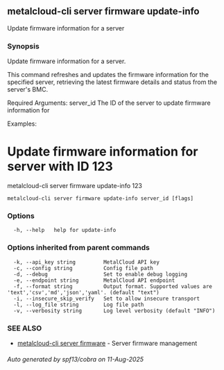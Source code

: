 ## metalcloud-cli server firmware update-info

Update firmware information for a server

### Synopsis

Update firmware information for a server.

This command refreshes and updates the firmware information for the specified server,
retrieving the latest firmware details and status from the server's BMC.

Required Arguments:
  server_id              The ID of the server to update firmware information for

Examples:
  # Update firmware information for server with ID 123
  metalcloud-cli server firmware update-info 123


```
metalcloud-cli server firmware update-info server_id [flags]
```

### Options

```
  -h, --help   help for update-info
```

### Options inherited from parent commands

```
  -k, --api_key string         MetalCloud API key
  -c, --config string          Config file path
  -d, --debug                  Set to enable debug logging
  -e, --endpoint string        MetalCloud API endpoint
  -f, --format string          Output format. Supported values are 'text','csv','md','json','yaml'. (default "text")
  -i, --insecure_skip_verify   Set to allow insecure transport
  -l, --log_file string        Log file path
  -v, --verbosity string       Log level verbosity (default "INFO")
```

### SEE ALSO

* [metalcloud-cli server firmware](metalcloud-cli_server_firmware.md)	 - Server firmware management

###### Auto generated by spf13/cobra on 11-Aug-2025
